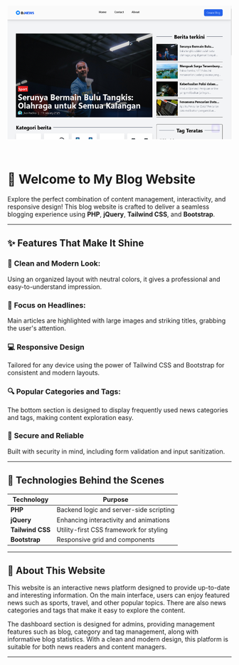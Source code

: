 <p align="center">
  <a href="">
    <img src="preview.png" height="300px">
  </a>
</p>

&nbsp;

# 🌟 Welcome to My Blog Website

Explore the perfect combination of content management, interactivity, and responsive design! This blog website is crafted to deliver a seamless blogging experience using **PHP**, **jQuery**, **Tailwind CSS**, and **Bootstrap**.

---

## ✨ Features That Make It Shine

### 👀 **Clean and Modern Look:**

Using an organized layout with neutral colors, it gives a professional and easy-to-understand impression.

### 📝 **Focus on Headlines:**

Main articles are highlighted with large images and striking titles, grabbing the user's attention.

### 💻 **Responsive Design**

Tailored for any device using the power of Tailwind CSS and Bootstrap for consistent and modern layouts.

### 🔍 **Popular Categories and Tags:**

The bottom section is designed to display frequently used news categories and tags, making content exploration easy.

### 🔐 **Secure and Reliable**

Built with security in mind, including form validation and input sanitization.

---

## 🚀 Technologies Behind the Scenes

| Technology       | Purpose                                 |
| ---------------- | --------------------------------------- |
| **PHP**          | Backend logic and server-side scripting |
| **jQuery**       | Enhancing interactivity and animations  |
| **Tailwind CSS** | Utility-first CSS framework for styling |
| **Bootstrap**    | Responsive grid and components          |

---

## 📂 About This Website

This website is an interactive news platform designed to provide up-to-date and interesting information. On the main interface, users can enjoy featured news such as sports, travel, and other popular topics. There are also news categories and tags that make it easy to explore the content.

The dashboard section is designed for admins, providing management features such as blog, category and tag management, along with informative blog statistics. With a clean and modern design, this platform is suitable for both news readers and content managers.

---